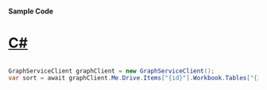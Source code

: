 #### Sample Code
# [C#](#tab/Csharp)

```C#

GraphServiceClient graphClient = new GraphServiceClient();
var sort = await graphClient.Me.Drive.Items["{id}"].Workbook.Tables["{id|name}"].Sort.Request().GetAsync();

```